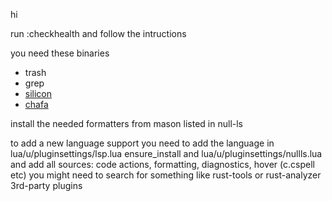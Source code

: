 hi

run :checkhealth and follow the intructions

you need these binaries

- trash
- grep
- [silicon](https://github.com/aloxaf/silicon)
- [chafa](https://github.com/hpjansson/chafa)

install the needed formatters from mason
listed in null-ls

to add a new language support you need to add the language in
lua/u/pluginsettings/lsp.lua ensure_install
and
lua/u/pluginsettings/nullls.lua and add all sources:
code actions, formatting, diagnostics, hover (c.cspell etc)
you might need to search for something like rust-tools or rust-analyzer 3rd-party plugins
